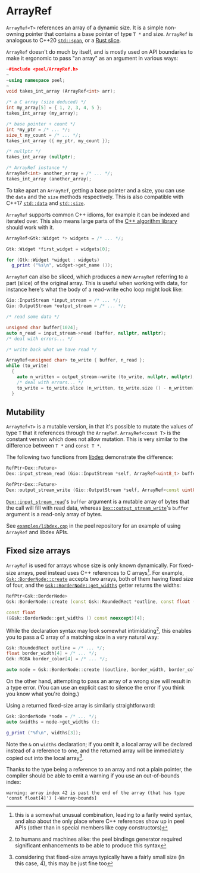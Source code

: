 # ArrayRef

`ArrayRef<T>` references an array of a dynamic size. It is a simple non-owning
pointer that contains a base pointer of type `T *` and size. `ArrayRef` is
analogous to C++20 [`std::span`], or a [Rust slice].

[`std::span`]: https://en.cppreference.com/w/cpp/container/span
[Rust slice]: https://doc.rust-lang.org/std/primitive.slice.html

`ArrayRef` doesn't do much by itself, and is mostly used on API boundaries to
make it ergonomic to pass "an array" as an argument in various ways:

```cpp
~#include <peel/ArrayRef.h>
~
~using namespace peel;
~
void takes_int_array (ArrayRef<int> arr);

/* a C array (size deduced) */
int my_array[5] = { 1, 2, 3, 4, 5 };
takes_int_array (my_array);

/* base pointer + count */
int *my_ptr = /* ... */;
size_t my_count = /* ... */;
takes_int_array ({ my_ptr, my_count });

/* nullptr */
takes_int_array (nullptr);

/* ArrayRef instance */
ArrayRef<int> another_array = /* ... */;
takes_int_array (another_array);
```

To take apart an `ArrayRef`, getting a base pointer and a size, you can use
the `data` and the `size` methods respectively. This is also compatible with
C++17 [`std::data`] and [`std::size`].

[`std::data`]: https://en.cppreference.com/w/cpp/iterator/data
[`std::size`]: https://en.cppreference.com/w/cpp/iterator/size

`ArrayRef` supports common C++ idioms, for example it can be indexed and
iterated over. This also means large parts of the [C++ algorithm library]
should work with it.

[C++ algorithm library]: https://en.cppreference.com/w/cpp/algorithm

```cpp
ArrayRef<Gtk::Widget *> widgets = /* ... */;

Gtk::Widget *first_widget = widgets[0];

for (Gtk::Widget *widget : widgets)
  g_print ("%s\n", widget->get_name ());
```

`ArrayRef` can also be sliced, which produces a new `ArrayRef` referring to a
part (slice) of the original array. This is useful when working with data, for
instance here's what the body of a read-write echo loop might look like:

```cpp
Gio::InputStream *input_stream = /* ... */;
Gio::OutputStream *output_stream = /* ... */;

/* read some data */

unsigned char buffer[1024];
auto n_read = input_stream->read (buffer, nullptr, nullptr);
/* deal with errors... */

/* write back what we have read */

ArrayRef<unsigned char> to_write { buffer, n_read };
while (to_write)
  {
    auto n_written = output_stream->write (to_write, nullptr, nullptr);
    /* deal with errors... */
    to_write = to_write.slice (n_written, to_write.size () - n_written);
  }
```

## Mutability

`ArrayRef<T>` is a mutable version, in that it's possible to mutate the values
of type `T` that it references through the `ArrayRef`. `ArrayRef<const T>` is
the constant version which does not allow mutation. This is very similar to the
difference between `T *` and `const T *`.

The following two functions from [libdex] demonstrate the difference:

[libdex]: https://blogs.gnome.org/chergert/2022/11/24/concurrency-parallelism-i-o-scheduling-thread-pooling-and-work-stealing/

```cpp
RefPtr<Dex::Future>
Dex::input_stream_read (Gio::InputStream *self, ArrayRef<uint8_t> buffer, int io_priority) noexcept;

RefPtr<Dex::Future>
Dex::output_stream_write (Gio::OutputStream *self, ArrayRef<const uint8_t> buffer, int io_priority) noexcept;
```

[`Dex::input_stream_read`]'s `buffer` argument is a mutable array of bytes that
the call will fill with read data, whereas [`Dex::output_stream_write`]'s
`buffer` argument is a read-only array of bytes.

[`Dex::input_stream_read`]: https://gnome.pages.gitlab.gnome.org/libdex/libdex-1/func.input_stream_read.html
[`Dex::output_stream_write`]: https://gnome.pages.gitlab.gnome.org/libdex/libdex-1/func.output_stream_write.html

See [`examples/libdex.cpp`] in the peel repository for an example of using
`ArrayRef` and libdex APIs.

[`examples/libdex.cpp`]: https://gitlab.gnome.org/bugaevc/peel/-/blob/tmp/examples/libdex.cpp?ref_type=heads

## Fixed size arrays

`ArrayRef` is used for arrays whose size is only known dynamically. For fixed-
size arrays, peel instead uses C++ references to C arrays[^note]. For example,
[`Gsk::BorderNode::create`] accepts two arrays, both of them having fixed size
of four, and the [`Gsk::BorderNode::get_widths`] getter returns the widths:

[`Gsk::BorderNode::create`]: https://docs.gtk.org/gsk4/ctor.BorderNode.new.html
[`Gsk::BorderNode::get_widths`]: https://docs.gtk.org/gsk4/method.BorderNode.get_widths.html

```cpp
RefPtr<Gsk::BorderNode>
Gsk::BorderNode::create (const Gsk::RoundedRect *outline, const float (&border_width)[4], const Gdk::RGBA (&border_color)[4]) noexcept;

const float
(&Gsk::BorderNode::get_widths () const noexcept)[4];
```

While the declaration syntax may look somewhat intimidating[^peel-gen], this
enables you to pass a C array of a matching size in a very natural way:

```cpp
Gsk::RoundedRect outline = /* ... */;
float border_width[4] = /* ... */;
Gdk::RGBA border_color[4] = /* ... */;

auto node = Gsk::BorderNode::create (&outline, border_width, border_color);
```

On the other hand, attempting to pass an array of a wrong size will result in a
type error. (You can use an explicit cast to silence the error if you think you
know what you're doing.)

Using a returned fixed-size array is similarly straightforward:

```cpp
Gsk::BorderNode *node = /* ... */;
auto &widths = node->get_widths ();

g_print ("%f\n", widths[3]);
```

Note the `&` on `widths` declaration; if you omit it, a local array will be
declared instead of a reference to one, and the returned array will be
immediately copied out into the local array[^small].

Thanks to the type being a reference to an array and not a plain pointer, the
compiler should be able to emit a warning if you use an out-of-bounds index:

```
warning: array index 42 is past the end of the array (that has type 'const float[4]') [-Warray-bounds]
```

[^note]: this is a somewhat unusual combination, leading to a farily weird
syntax, and also about the only place where C++ references show up in peel
APIs (other than in special members like copy constructors)

[^peel-gen]: to humans and machines alike: the peel bindings generator required
significant enhancements to be able to produce this syntax

[^small]: considering that fixed-size arrays typically have a fairly small
size (in this case, 4), this may be just fine too
